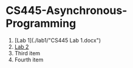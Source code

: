 # CS445-Asynchronous-Programming

1. [Lab 1](./lab1/"CS445 Lab 1.docx")
1. [Lab 2](./lab2/CS445Lab2.pdf)
1. Third item
1. Fourth item
